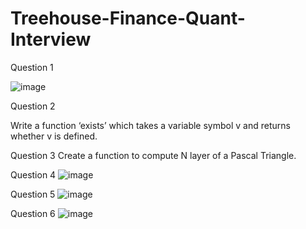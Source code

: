 # Treehouse-Finance-Quant-Interview

Question 1


![image](https://user-images.githubusercontent.com/81623343/134106957-bf574e60-8972-4403-a318-20677de0f57a.png)

Question 2

Write a function ‘exists’ which takes a variable symbol v and returns whether v is defined.

Question 3
Create a function to compute N layer of a Pascal Triangle. 

Question 4
![image](https://user-images.githubusercontent.com/81623343/134107103-843657f3-b3bf-496e-be94-8e31d309814b.png)

Question 5
![image](https://user-images.githubusercontent.com/81623343/134107122-11636035-acbc-4149-9b98-c54df35776de.png)

Question 6
![image](https://user-images.githubusercontent.com/81623343/134107140-405c7b3f-bdff-48d1-93d6-a33ea7323864.png)
